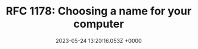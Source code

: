 ---
title: "RFC 1178:  Choosing a name for your computer"
link: "https://www.rfc-editor.org/rfc/rfc1178"
date: "2023-05-24 13:20:16.053Z +0000"
description: 
category: "rfc"
---